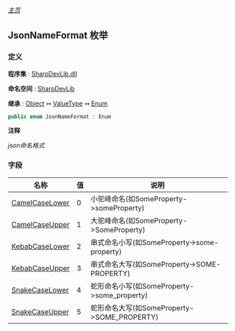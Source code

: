 ###### [主页](./Index.md "主页")

## JsonNameFormat 枚举

### 定义

**程序集** : [SharpDevLib.dll](./SharpDevLib.assembly.md "SharpDevLib.dll")

**命名空间** : [SharpDevLib](./SharpDevLib.namespace.md "SharpDevLib")

**继承** : [Object](https://learn.microsoft.com/en-us/dotnet/api/system.object "Object") ↣ [ValueType](https://learn.microsoft.com/en-us/dotnet/api/system.valuetype "ValueType") ↣ [Enum](https://learn.microsoft.com/en-us/dotnet/api/system.enum "Enum")

``` csharp
public enum JsonNameFormat : Enum
```

**注释**

*json命名格式*


### 字段

|名称|值|说明|
|---|---|---|
|[CamelCaseLower](./SharpDevLib.JsonNameFormat.CamelCaseLower.md "CamelCaseLower")|0|小驼峰命名(如SomeProperty->someProperty)|
|[CamelCaseUpper](./SharpDevLib.JsonNameFormat.CamelCaseUpper.md "CamelCaseUpper")|1|大驼峰命名(如SomeProperty->SomeProperty)|
|[KebabCaseLower](./SharpDevLib.JsonNameFormat.KebabCaseLower.md "KebabCaseLower")|2|串式命名小写(如SomeProperty->some-property)|
|[KebabCaseUpper](./SharpDevLib.JsonNameFormat.KebabCaseUpper.md "KebabCaseUpper")|3|串式命名大写(如SomeProperty->SOME-PROPERTY)|
|[SnakeCaseLower](./SharpDevLib.JsonNameFormat.SnakeCaseLower.md "SnakeCaseLower")|4|蛇形命名小写(如SomeProperty->some_property)|
|[SnakeCaseUpper](./SharpDevLib.JsonNameFormat.SnakeCaseUpper.md "SnakeCaseUpper")|5|蛇形命名大写(如SomeProperty->SOME_PROPERTY)|


